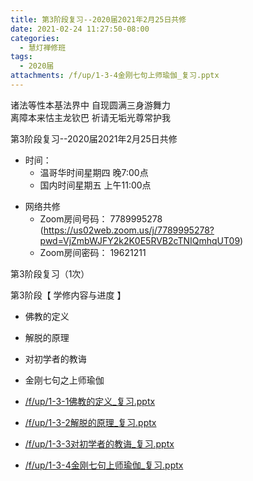 ```yaml
---
title: 第3阶段复习--2020届2021年2月25日共修
date: 2021-02-24 11:27:50-08:00
categories:
  - 慧灯禅修班
tags:
  - 2020届
attachments: /f/up/1-3-4金刚七句上师瑜伽_复习.pptx
---
```

诸法等性本基法界中 自现圆满三身游舞力  
离障本来怙主龙钦巴 祈请无垢光尊常护我  

第3阶段复习--2020届2021年2月25日共修

- 时间：
  - 温哥华时间星期四 晚7:00点
  - 国内时间星期五 上午11:00点

* 网络共修
  * Zoom房间号码： 7789995278 (<https://us02web.zoom.us/j/7789995278?pwd=VjZmbWJFY2k2K0E5RVB2cTNIQmhqUT09>)
  * Zoom房间密码： 19621211

第3阶段复习（1次）

第3阶段【 学修内容与进度 】
- 佛教的定义
- 解脱的原理
- 对初学者的教诲
- 金刚七句之上师瑜伽


- [/f/up/1-3-1佛教的定义_复习.pptx](http://huidengchanxiu.net/hdv/f/up/1-3-1佛教的定义_复习.pptx)
- [/f/up/1-3-2解脱的原理_复习.pptx](http://huidengchanxiu.net/hdv/f/up/1-3-2解脱的原理_复习.pptx)
- [/f/up/1-3-3对初学者的教诲_复习.pptx](http://huidengchanxiu.net/hdv/f/up/1-3-3对初学者的教诲_复习.pptx)
- [/f/up/1-3-4金刚七句上师瑜伽_复习.pptx](http://huidengchanxiu.net/hdv/f/up/1-3-4金刚七句上师瑜伽_复习.pptx)
